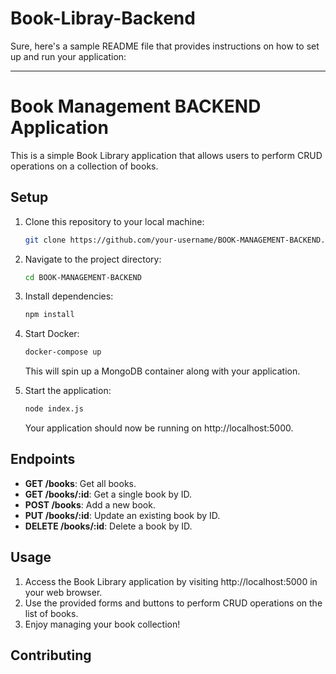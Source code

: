# Book-Libray-Backend

Sure, here's a sample README file that provides instructions on how to set up and run your application:

---

# Book Management BACKEND Application

This is a simple Book Library application that allows users to perform CRUD operations on a collection of books.

## Setup

1. Clone this repository to your local machine:

   ```bash
   git clone https://github.com/your-username/BOOK-MANAGEMENT-BACKEND.git
   ```

2. Navigate to the project directory:

   ```bash
   cd BOOK-MANAGEMENT-BACKEND
   ```

3. Install dependencies:

   ```bash
   npm install
   ```

4. Start Docker:

   ```bash
   docker-compose up
   ```

   This will spin up a MongoDB container along with your application.

5. Start the application:

   ```bash
   node index.js
   ```

   Your application should now be running on http://localhost:5000.

## Endpoints

- **GET /books**: Get all books.
- **GET /books/:id**: Get a single book by ID.
- **POST /books**: Add a new book.
- **PUT /books/:id**: Update an existing book by ID.
- **DELETE /books/:id**: Delete a book by ID.

## Usage

1. Access the Book Library application by visiting http://localhost:5000 in your web browser.
2. Use the provided forms and buttons to perform CRUD operations on the list of books.
3. Enjoy managing your book collection!

## Contributing
